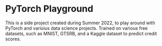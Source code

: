 # PyTorch Playground

This is a side project created during Summer 2022, to play around with PyTorch and varioius data science projects. Trained on various free datasets, such as MNIST, GTSRB, and a Kaggle dataset to predict credit scores.
